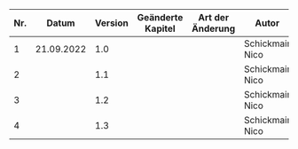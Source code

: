 | Nr. | Datum      | Version | Geänderte Kapitel | Art der  Änderung | Autor           | Status  |
|-----|------------|---------|-------------------|-------------------|-----------------|---------|
| 1   | 21.09.2022 | 1.0     |                   |                   | Schickmair Nico |         |
| 2   |            | 1.1     |                   |                   | Schickmair Nico |         |
| 3   |            | 1.2     |                   |                   | Schickmair Nico |         |
| 4   |            | 1.3     |                   |                   | Schickmair Nico |         |

